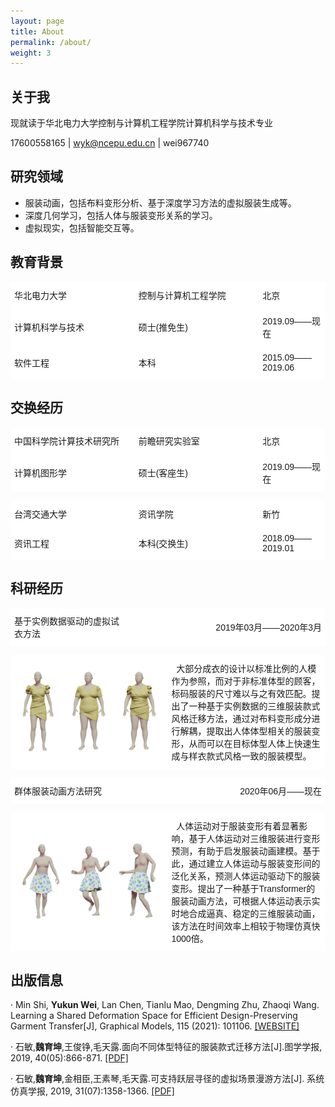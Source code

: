 ```yaml
---
layout: page
title: About
permalink: /about/
weight: 3
---
```


## 关于我

现就读于华北电力大学控制与计算机工程学院计算机科学与技术专业

17600558165 \| wyk@ncepu.edu.cn \| wei967740

## 研究领域

* 服装动画，包括布料变形分析、基于深度学习方法的虚拟服装生成等。
* 深度几何学习，包括人体与服装变形关系的学习。
* 虚拟现实，包括智能交互等。

## 教育背景


<style type="text/css">
.tg  {border-collapse:collapse;border-spacing:0;width:100%}
.tg td{font-family:Arial, sans-serif;padding:10px 5px;width:34%;border-style:solid;border-width:1px;overflow:hidden;word-break:normal;border-color:black;}
.tg th{font-family:Arial, sans-serif;font-size:14px;font-weight:normal;padding:10px 5px;border-style:solid;border-width:1px;overflow:hidden;word-break:normal;border-color:black;}
.tg .tg-zv4m{background-color:#ffffff;border-color:#ffffff;text-align:left;vertical-align:center;width:39.5%}
.tg .tg-sci-project-name{background-color:#ffffff;border-color:#ffffff;text-align:left;vertical-align:center;width:20%}
.tg .tg-sci-project-date{background-color:#ffffff;border-color:#ffffff;text-align:right;vertical-align:center;}
.tg .tg-sci-project-img{background-color:#ffffff;border-color:#ffffff;text-align:center;vertical-align:center;}
.tg .tg-sci-project-abstract{background-color:#ffffff;border-color:#ffffff;text-align:;vertical-align:center;}
</style>

<table class="tg">
	<tr>
		<td class="tg-zv4m">华北电力大学</td>
		<td class="tg-zv4m">控制与计算机工程学院</td>
		<td class="tg-zv4m">北京</td>
	</tr>
  <tr>
    <td class="tg-zv4m">计算机科学与技术</td>
    <td class="tg-zv4m">硕士(推免生)</td>
    <td class="tg-zv4m">2019.09——现在</td>
  </tr>
  <tr>
    <td class="tg-zv4m">软件工程</td>
    <td class="tg-zv4m">本科</td>
    <td class="tg-zv4m">2015.09——2019.06</td>
  </tr>  
</table>

## 交换经历


<table class="tg">
  <tr>
	<td class="tg-zv4m">中国科学院计算技术研究所</td>
	<td class="tg-zv4m">前瞻研究实验室</td>
	<td class="tg-zv4m">北京</td>
  </tr>
  <tr>
    <td class="tg-zv4m">计算机图形学</td>
    <td class="tg-zv4m">硕士(客座生)</td>
    <td class="tg-zv4m">2019.09——现在</td>
  </tr>
</table>


<table class="tg">
	<tr>
		<td class="tg-zv4m">台湾交通大学</td>
		<td class="tg-zv4m">资讯学院</td>
		<td class="tg-zv4m">新竹</td>
	</tr>
  <tr>
    <td class="tg-zv4m">资讯工程</td>
    <td class="tg-zv4m">本科(交换生)</td>
    <td class="tg-zv4m">2018.09——2019.01</td>
  </tr>
</table>




## 科研经历


<table class="tg">
	<tr >
		<td class="tg-sci-project-name">基于实例数据驱动的虚拟试衣方法</td>
		<td class="tg-sci-project-date">2019年03月——2020年3月</td>
	</tr>
</table>

<table class="tg">
	<tr >
		<td class="tg-sci-project-img"><img src="/about_resources/garment_transfer.png" width="90%"></td>
		<td  class="tg-sci-project-abstract">&nbsp;&nbsp;大部分成衣的设计以标准比例的人模作为参照，而对于非标准体型的顾客，标码服装的尺寸难以与之有效匹配。提出了一种基于实例数据的三维服装款式风格迁移方法，通过对布料变形成分进行解耦，提取出人体体型相关的服装变形，从而可以在目标体型人体上快速生成与样衣款式风格一致的服装模型。</td>
	</tr>
	
</table>


<table class="tg">
	<tr >
		<td class="tg-sci-project-name">群体服装动画方法研究</td>
		<td class="tg-sci-project-date">2020年06月——现在</td>
	</tr>
</table>

<table class="tg">
	<tr >
		<td class="tg-sci-project-img"><img src="/about_resources/virtual_fitting.png" width="90%"></td>
		<td  class="tg-sci-project-abstract">&nbsp;&nbsp;人体运动对于服装变形有着显著影响，基于人体运动对三维服装进行变形预测，有助于启发服装动画建模。基于此，通过建立人体运动与服装变形间的泛化关系，预测人体运动驱动下的服装变形。提出了一种基于Transformer的服装动画方法，可根据人体运动表示实时地合成逼真、稳定的三维服装动画，该方法在时间效率上相较于物理仿真快1000倍。</td>
	</tr>
	
</table>



## 出版信息


· Min Shi, **Yukun Wei**, Lan Chen, Tianlu Mao, Dengming Zhu, Zhaoqi Wang. Learning a Shared Deformation Space for Efficient Design-Preserving Garment Transfer[J], Graphical Models, 115 (2021): 101106. [[WEBSITE]](https://www.sciencedirect.com/science/article/pii/S1524070321000114)

· 石敏,**魏育坤**,王俊铮,毛天露.面向不同体型特征的服装款式迁移方法[J].图学学报, 2019, 40(05):866-871. [[PDF]](/papers/garment_transfer.pdf)

· 石敏,**魏育坤**,金相臣,王素琴,毛天露.可支持跃层寻径的虚拟场景漫游方法[J]. 系统仿真学报, 2019, 31(07):1358-1366. [[PDF]](/papers/path_planning.pdf)


